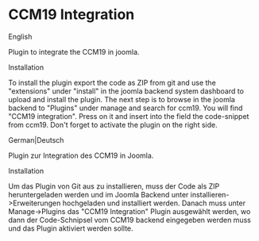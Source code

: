 # CCM19 Integration
English

Plugin to integrate the CCM19 in joomla.

Installation

To install the plugin export the code as ZIP from git and 
use the "extensions" under "install" in the joomla backend system dashboard to upload and install the plugin.
The next step is to browse in the joomla backend to "Plugins" under manage and search for ccm19.
You will find "CCM19 integration". Press on it and insert into the field the code-snippet from ccm19.
Don't forget to activate the plugin on the right side.







German|Deutsch

Plugin zur Integration des CCM19 in Joomla.

Installation

Um das Plugin von Git aus zu installieren, muss der Code als ZIP heruntergeladen werden und im Joomla Backend unter installieren->Erweiterungen
hochgeladen und installiert werden.
Danach muss unter Manage->Plugins das "CCM19 Integration" Plugin ausgewählt werden, wo dann der Code-Schnipsel vom CCM19 backend eingegeben werden muss und das Plugin aktiviert werden sollte.
